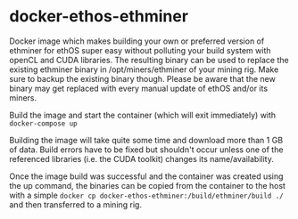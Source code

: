 # docker-ethos-ethminer
Docker image which makes building your own or preferred version of ethminer for ethOS super easy without polluting your build system with openCL and CUDA libraries. The resulting binary can be used to replace the existing ethminer binary in /opt/miners/ethminer of your mining rig. Make sure to backup the existing binary though. Please be  aware that the new binary may get replaced with every manual update of ethOS and/or its miners. 

Build the image and start the container (which will exit immediately) with ```docker-compose up```

Building the image will take quite some time and download more than 1 GB of data. Build errors have to be fixed but shouldn't occur unless one of the referenced libraries (i.e. the CUDA toolkit) changes its name/availability.

Once the image build was successful and the container was created using the up command, the binaries can be copied from the container to the host with a simple ```docker cp docker-ethos-ethminer:/build/ethminer/build ./``` and then transferred to a mining rig.
